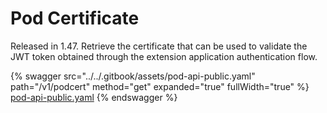 # Pod Certificate

Released in 1.47. Retrieve the certificate that can be used to validate the JWT token obtained through the extension application authentication flow.

{% swagger src="../../.gitbook/assets/pod-api-public.yaml" path="/v1/podcert" method="get" expanded="true" fullWidth="true" %}
[pod-api-public.yaml](../../.gitbook/assets/pod-api-public.yaml)
{% endswagger %}
